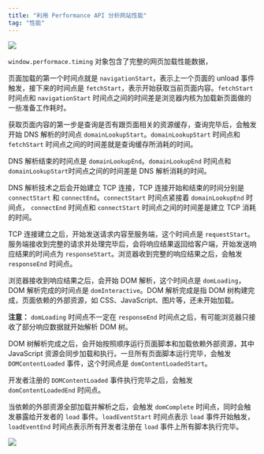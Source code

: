 ```yaml
---
title: "利用 Performance API 分析网站性能"
tag: "性能"
---
```


![](../imgs/50/01.png)

`window.performace.timing` 对象包含了完整的网页加载性能数据，

页面加载的第一个时间点就是 `navigationStart`，表示上一个页面的 unload 事件触发，接下来的时间点是 `fetchStart`，表示开始获取当前页面内容。`fetchStart` 时间点和 `navigationStart` 时间点之间的时间差是浏览器内核为加载新页面做的一些准备工作耗时。

获取页面内容的第一步是查询是否有跟页面相关的资源缓存，查询完毕后，会触发开始 DNS 解析的时间点 `domainLookupStart`。`domainLookupStart` 时间点和 `fetchStart` 时间点之间的时间差就是查询缓存所消耗的时间。

DNS 解析结束的时间点是 `domainLookupEnd`。`domainLookupEnd` 时间点和 `domainLookupStart`时间点之间的时间差是 DNS 解析消耗的时间。

DNS 解析技术之后会开始建立 TCP 连接，TCP 连接开始和结束的时间分别是 `connectStart` 和 `connectEnd`。`connectStart` 时间点紧接着 `domainLookupEnd` 时间点， `connectEnd` 时间点和 `connectStart` 时间点之间的时间差是建立 TCP 消耗的时间。

TCP 连接建立之后，开始发送请求内容至服务端，这个时间点是 `requestStart`。服务端接收到完整的请求并处理完毕后，会将响应结果返回给客户端，开始发送响应结果的时间点为 `responseStart`。浏览器收到完整的响应结果之后，会触发 `responseEnd` 时间点。

浏览器接收到响应结果之后，会开始 DOM 解析，这个时间点是 `domLoading`， DOM 解析完成的时间点是 `domInteractive`。DOM 解析完成是指 DOM 树构建完成，页面依赖的外部资源，如 CSS、JavaScript、图片等，还未开始加载。

**注意：** `domLoading` 时间点不一定在 `responseEnd` 时间点之后，有可能浏览器只接收了部分响应数据就开始解析 DOM 树。

DOM 树解析完成之后，会开始按照顺序运行页面脚本和加载依赖外部资源，其中 JavaScript 资源会同步加载和执行。一旦所有页面脚本运行完毕，会触发 `DOMContentLoaded` 事件，这个时间点是 `domContentLoadedStart`。

开发者注册的 `DOMContentLoaded` 事件执行完毕之后，会触发 `domContentLoadedEnd` 时间点。

当依赖的外部资源全部加载并解析之后，会触发 `domComplete` 时间点，同时会触发暴露给开发者的 `load` 事件。`loadEventStart` 时间点表示 `load` 事件开始触发，`loadEventEnd` 时间点表示所有开发者注册在 `load` 事件上所有脚本执行完毕。

![](../imgs/50/02.png)
